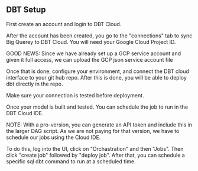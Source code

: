 ## DBT Setup ##

First create an account and login to DBT Cloud.

After the account has been created, you go to the "connections" tab to sync Big Querey to DBT Cloud. You will need your Google Cloud Project ID.

GOOD NEWS: Since we have already set up a GCP service account and given it full access, we can upload the GCP json service account file

Once that is done, configure your environment, and connect the DBT cloud interface to your git hub repo. After this is done, you will be able to deploy dbt directly in the repo.

Make sure your connection is tested before deployment.


Once your model is built and tested. You can schedule the job to run in the DBT Cloud IDE. 

NOTE: With a pro-version, you can generate an API token and include this in the larger DAG script. As we are not paying for that version, we have to schedule our jobs using the Cloud IDE. 

To do this, log into the UI, click on "Orchastration" and then "Jobs". Then click "create job" followed by "deploy job". After that, you can schedule a specific sql dbt command to run at a scheduled time.
